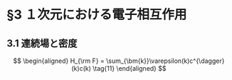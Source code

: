 # §3 １次元における電子相互作用

## 3.1 連続場と密度

$$
\begin{aligned}
    H_{\rm F} = \sum_{\bm{k}}\varepsilon(k)c^{\dagger}(k)c(k) \tag{11}
\end{aligned}
$$


